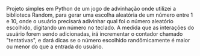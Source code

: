 Projeto simples em Python de um jogo de advinhação
onde utilizei a biblioteca Random, para gerar uma 
escolha aleatória de um número entre 1 e 10, onde 
o usuário precisará adivinhar qual foi o número
aleatório escolhido, digitando um número no teclado.
A medida que as interações do usuário forem sendo 
adicionadas, irá incrementar o contador chamado 
"tentativas", e dará dicas se o número escolhido 
randômicamente é maior ou menor do que a entrada
do usuário.
